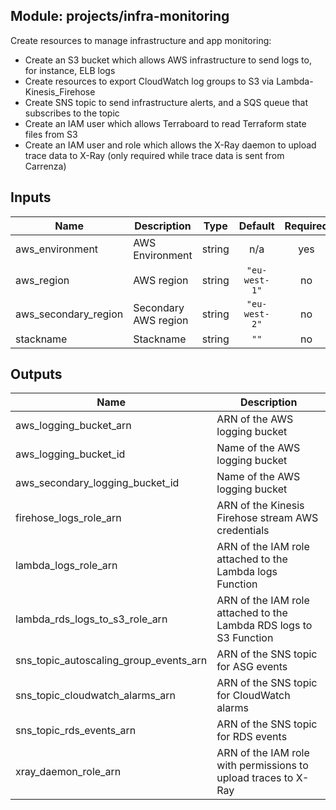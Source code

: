 ## Module: projects/infra-monitoring

Create resources to manage infrastructure and app monitoring:
  - Create an S3 bucket which allows AWS infrastructure to send logs to, for
    instance, ELB logs
  - Create resources to export CloudWatch log groups to S3 via Lambda-Kinesis_Firehose
  - Create SNS topic to send infrastructure alerts, and a SQS queue that subscribes to
    the topic
  - Create an IAM user which allows Terraboard to read Terraform state files from S3
  - Create an IAM user and role which allows the X-Ray daemon to upload trace
    data to X-Ray (only required while trace data is sent from Carrenza)

## Inputs

| Name | Description | Type | Default | Required |
|------|-------------|:----:|:-----:|:-----:|
| aws\_environment | AWS Environment | string | n/a | yes |
| aws\_region | AWS region | string | `"eu-west-1"` | no |
| aws\_secondary\_region | Secondary AWS region | string | `"eu-west-2"` | no |
| stackname | Stackname | string | `""` | no |

## Outputs

| Name | Description |
|------|-------------|
| aws\_logging\_bucket\_arn | ARN of the AWS logging bucket |
| aws\_logging\_bucket\_id | Name of the AWS logging bucket |
| aws\_secondary\_logging\_bucket\_id | Name of the AWS logging bucket |
| firehose\_logs\_role\_arn | ARN of the Kinesis Firehose stream AWS credentials |
| lambda\_logs\_role\_arn | ARN of the IAM role attached to the Lambda logs Function |
| lambda\_rds\_logs\_to\_s3\_role\_arn | ARN of the IAM role attached to the Lambda RDS logs to S3 Function |
| sns\_topic\_autoscaling\_group\_events\_arn | ARN of the SNS topic for ASG events |
| sns\_topic\_cloudwatch\_alarms\_arn | ARN of the SNS topic for CloudWatch alarms |
| sns\_topic\_rds\_events\_arn | ARN of the SNS topic for RDS events |
| xray\_daemon\_role\_arn | ARN of the IAM role with permissions to upload traces to X-Ray |

